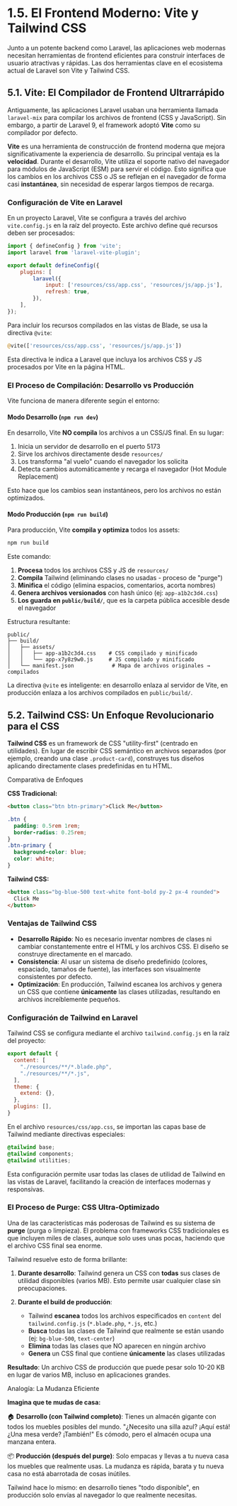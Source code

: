 
# 1.5. El Frontend Moderno: Vite y Tailwind CSS

Junto a un potente backend como Laravel, las aplicaciones web modernas necesitan herramientas de frontend eficientes para construir interfaces de usuario atractivas y rápidas. Las dos herramientas clave en el ecosistema actual de Laravel son Vite y Tailwind CSS.

## 5.1. Vite: El Compilador de Frontend Ultrarrápido

Antiguamente, las aplicaciones Laravel usaban una herramienta llamada `laravel-mix` para compilar los archivos de frontend (CSS y JavaScript). Sin embargo, a partir de Laravel 9, el framework adoptó **Vite** como su compilador por defecto.

**Vite** es una herramienta de construcción de frontend moderna que mejora significativamente la experiencia de desarrollo. Su principal ventaja es la **velocidad**. Durante el desarrollo, Vite utiliza el soporte nativo del navegador para módulos de JavaScript (ESM) para servir el código. Esto significa que los cambios en los archivos CSS o JS se reflejan en el navegador de forma casi **instantánea**, sin necesidad de esperar largos tiempos de recarga.

### Configuración de Vite en Laravel

En un proyecto Laravel, Vite se configura a través del archivo `vite.config.js` en la raíz del proyecto. Este archivo define qué recursos deben ser procesados:



```javascript
import { defineConfig } from 'vite';
import laravel from 'laravel-vite-plugin';

export default defineConfig({
    plugins: [
        laravel({
            input: ['resources/css/app.css', 'resources/js/app.js'],
            refresh: true,
        }),
    ],
});
```

Para incluir los recursos compilados en las vistas de Blade, se usa la directiva `@vite`:



```php
@vite(['resources/css/app.css', 'resources/js/app.js'])
```

Esta directiva le indica a Laravel que incluya los archivos CSS y JS procesados por Vite en la página HTML.

### El Proceso de Compilación: Desarrollo vs Producción

Vite funciona de manera diferente según el entorno:

#### Modo Desarrollo (`npm run dev`)

En desarrollo, Vite **NO compila** los archivos a un CSS/JS final. En su lugar:

1. Inicia un servidor de desarrollo en el puerto 5173
2. Sirve los archivos directamente desde `resources/`
3. Los transforma "al vuelo" cuando el navegador los solicita
4. Detecta cambios automáticamente y recarga el navegador (Hot Module Replacement)

Esto hace que los cambios sean instantáneos, pero los archivos no están optimizados.

#### Modo Producción (`npm run build`)

Para producción, Vite **compila y optimiza** todos los assets:



```bash
npm run build
```

Este comando:

1. **Procesa** todos los archivos CSS y JS de `resources/`
2. **Compila** Tailwind (eliminando clases no usadas - proceso de "purge")
3. **Minifica** el código (elimina espacios, comentarios, acorta nombres)
4. **Genera archivos versionados** con hash único (ej: `app-a1b2c3d4.css`)
5. **Los guarda en `public/build/`**, que es la carpeta pública accesible desde el navegador

Estructura resultante:

```plaintext
public/
├── build/
│   ├── assets/
│   │   ├── app-a1b2c3d4.css    # CSS compilado y minificado
│   │   └── app-x7y8z9w0.js     # JS compilado y minificado
│   └── manifest.json            # Mapa de archivos originales → compilados
```

La directiva `@vite` es inteligente: en desarrollo enlaza al servidor de Vite, en producción enlaza a los archivos compilados en `public/build/`.

## 5.2. Tailwind CSS: Un Enfoque Revolucionario para el CSS

**Tailwind CSS** es un framework de CSS "utility-first" (centrado en utilidades). En lugar de escribir CSS semántico en archivos separados (por ejemplo, creando una clase `.product-card`), construyes tus diseños aplicando directamente clases predefinidas en tu HTML.

Comparativa de Enfoques

**CSS Tradicional:**



```html
<button class="btn btn-primary">Click Me</button>
```



```css
.btn {
  padding: 0.5rem 1rem;
  border-radius: 0.25rem;
}
.btn-primary {
  background-color: blue;
  color: white;
}
```

**Tailwind CSS:**



```html
<button class="bg-blue-500 text-white font-bold py-2 px-4 rounded">
  Click Me
</button>
```

### Ventajas de Tailwind CSS

* **Desarrollo Rápido**: No es necesario inventar nombres de clases ni cambiar constantemente entre el HTML y los archivos CSS. El diseño se construye directamente en el marcado.
* **Consistencia**: Al usar un sistema de diseño predefinido (colores, espaciado, tamaños de fuente), las interfaces son visualmente consistentes por defecto.
* **Optimización**: En producción, Tailwind escanea los archivos y genera un CSS que contiene **únicamente** las clases utilizadas, resultando en archivos increíblemente pequeños.

### Configuración de Tailwind en Laravel

Tailwind CSS se configura mediante el archivo `tailwind.config.js` en la raíz del proyecto:



```javascript
export default {
  content: [
    "./resources/**/*.blade.php",
    "./resources/**/*.js",
  ],
  theme: {
    extend: {},
  },
  plugins: [],
}
```

En el archivo `resources/css/app.css`, se importan las capas base de Tailwind mediante directivas especiales:

```css
@tailwind base;
@tailwind components;
@tailwind utilities;
```

Esta configuración permite usar todas las clases de utilidad de Tailwind en las vistas de Laravel, facilitando la creación de interfaces modernas y responsivas.

### El Proceso de Purge: CSS Ultra-Optimizado

Una de las características más poderosas de Tailwind es su sistema de **purge** (purga o limpieza). El problema con frameworks CSS tradicionales es que incluyen miles de clases, aunque solo uses unas pocas, haciendo que el archivo CSS final sea enorme.

Tailwind resuelve esto de forma brillante:

1. **Durante desarrollo**: Tailwind genera un CSS con **todas** sus clases de utilidad disponibles (varios MB). Esto permite usar cualquier clase sin preocupaciones.
2. **Durante el build de producción**:

   * Tailwind **escanea** todos los archivos especificados en `content` del `tailwind.config.js` (`*.blade.php`, `*.js`, etc.)
   * **Busca** todas las clases de Tailwind que realmente se están usando (ej: `bg-blue-500`, `text-center`)
   * **Elimina** todas las clases que NO aparecen en ningún archivo
   * **Genera** un CSS final que contiene **únicamente** las clases utilizadas

**Resultado**: Un archivo CSS de producción que puede pesar solo 10-20 KB en lugar de varios MB, incluso en aplicaciones grandes.

Analogía: La Mudanza Eficiente

**Imagina que te mudas de casa:**

🏠 **Desarrollo (con Tailwind completo)**: Tienes un almacén gigante con todos los muebles posibles del mundo. "¿Necesito una silla azul? ¡Aquí está! ¿Una mesa verde? ¡También!" Es cómodo, pero el almacén ocupa una manzana entera.

📦 **Producción (después del purge)**: Solo empacas y llevas a tu nueva casa los muebles que realmente usas. La mudanza es rápida, barata y tu nueva casa no está abarrotada de cosas inútiles.

Tailwind hace lo mismo: en desarrollo tienes "todo disponible", en producción solo envías al navegador lo que realmente necesitas.
